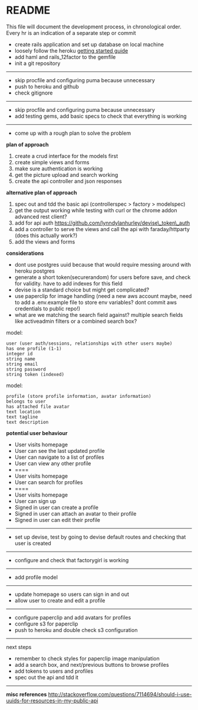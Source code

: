 # README

This file will document the development process, in chronological order.
Every hr is an indication of a separate step or commit

- create rails application and set up database on local machine
- loosely follow the heroku [getting started guide](https://devcenter.heroku.com/articles/getting-started-with-rails4)
- add haml and rails_12factor to the gemfile
- init a git repository

---
- skip procfile and configuring puma because unnecessary
- push to heroku and github
- check gitignore

---
- skip procfile and configuring puma because unnecessary
- add testing gems, add basic specs to check that everything is working

---
- come up with a rough plan to solve the problem

__plan of approach__

1. create a crud interface for the models first
1. create simple views and forms
1. make sure authentication is working
1. get the picture upload and search working
1. create the api controller and json responses

__alternative plan of approach__

1. spec out and tdd the basic api (controllerspec > factory > modelspec)
1. get the output working while testing with curl or the chrome addon advanced rest client?
1. add for api auth https://github.com/lynndylanhurley/devise\_token\_auth
1. add a controller to serve the views and call the api with faraday/httparty (does this actually work?)
1. add the views and forms

__considerations__

- dont use postgres uuid because that would require messing around with heroku postgres
- generate a short token(securerandom) for users before save, and check for validity. have to add indexes for this field
- devise is a standard choice but might get complicated?
- use paperclip for image handling (need a new aws account maybe, need to add a .env.example file to store env variables? dont commit aws credentials to public repo!)
- what are we matching the search field against? multiple search fields like activeadmin filters or a combined search box?

model:

    user (user auth/sessions, relationships with other users maybe)
    has one profile (1-1)
    integer id
    string name
    string email
    string password
    string token (indexed)

model:

    profile (store profile information, avatar information)
    belongs to user
    has attached file avatar
    text location
    text tagline
    text description

__potential user behaviour__

- User visits homepage
- User can see the last updated profile
- User can navigate to a list of profiles
- User can view any other profile
- ====
- User visits homepage
- User can search for profiles
- ====
- User visits homepage
- User can sign up
- Signed in user can create a profile
- Signed in user can attach an avatar to their profile
- Signed in user can edit their profile

---
- set up devise, test by going to devise default routes and checking that user is created

---
- configure and check that factorygirl is working

---
- add profile model

---
- update homepage so users can sign in and out
- allow user to create and edit a profile


---
- configure paperclip and add avatars for profiles
- configure s3 for paperclip
- push to heroku and double check s3 configuration

---
next steps
- remember to check styles for paperclip image manipulation
- add a search box, and next/previous buttons to browse profiles
- add tokens to users and profiles
- spec out the api and tdd it

---
__misc references__
http://stackoverflow.com/questions/7114694/should-i-use-uuids-for-resources-in-my-public-api
